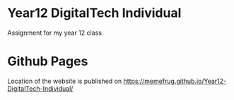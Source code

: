 # Year12 DigitalTech Individual
 Assignment for my year 12 class

# Github Pages
 Location of the website is published on https://memefrug.github.io/Year12-DigitalTech-Individual/
